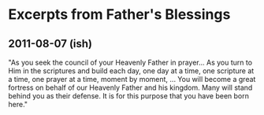# Excerpts from Father's Blessings

## 2011-08-07 (ish)
"As you seek the council of your Heavenly Father in prayer... As you turn to Him in the scriptures and build each day, one day at a time, one scripture at a time, one prayer at a time, moment by moment, ... You will become a great fortress on behalf of our Heavenly Father and his kingdom. Many will stand behind you as their defense. It is for this purpose that you have been born here."
